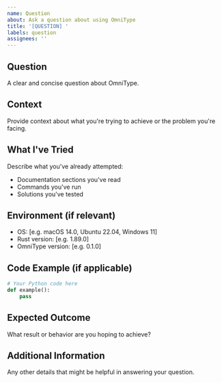 ```yaml
---
name: Question
about: Ask a question about using OmniType
title: '[QUESTION] '
labels: question
assignees: ''
---
```


## Question

A clear and concise question about OmniType.

## Context

Provide context about what you're trying to achieve or the problem you're facing.

## What I've Tried

Describe what you've already attempted:
- Documentation sections you've read
- Commands you've run
- Solutions you've tested

## Environment (if relevant)

- OS: [e.g. macOS 14.0, Ubuntu 22.04, Windows 11]
- Rust version: [e.g. 1.89.0]
- OmniType version: [e.g. 0.1.0]

## Code Example (if applicable)

```python
# Your Python code here
def example():
    pass
```

## Expected Outcome

What result or behavior are you hoping to achieve?

## Additional Information

Any other details that might be helpful in answering your question.